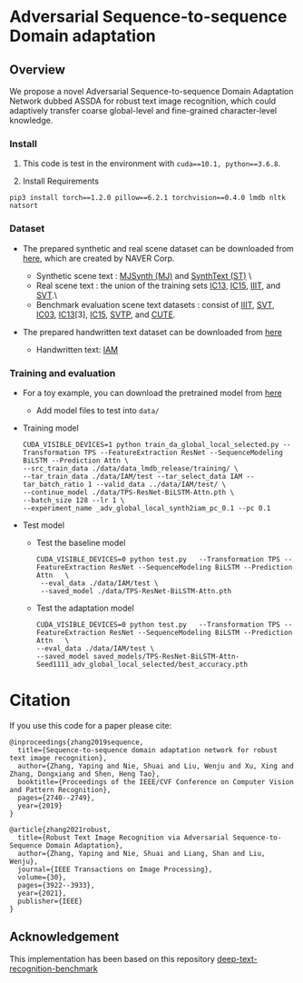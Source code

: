 #  Adversarial Sequence-to-sequence Domain adaptation 

## Overview
We propose a novel Adversarial Sequence-to-sequence Domain Adaptation Network dubbed ASSDA for robust text image recognition, 
which could adaptively transfer coarse global-level and  fine-grained character-level knowledge. 




### Install

1.  This code is test in the environment with ```cuda==10.1, python==3.6.8```.

2. Install Requirements

```
pip3 install torch==1.2.0 pillow==6.2.1 torchvision==0.4.0 lmdb nltk natsort
```

### Dataset

- The prepared synthetic and real scene dataset can be downloaded from [here](https://drive.google.com/drive/folders/192UfE9agQUMNq6AgU3_E05_FcPZK4hyt), which are created by  NAVER Corp. 

   - Synthetic scene text : [MJSynth (MJ)](http://www.robots.ox.ac.uk/~vgg/data/text/) and [SynthText (ST)](http://www.robots.ox.ac.uk/~vgg/data/scenetext/) \
   - Real scene text : the union of the training sets [IC13](http://rrc.cvc.uab.es/?ch=2), [IC15](http://rrc.cvc.uab.es/?ch=4), [IIIT](http://cvit.iiit.ac.in/projects/SceneTextUnderstanding/IIIT5K.html), and [SVT](http://www.iapr-tc11.org/mediawiki/index.php/The_Street_View_Text_Dataset).\
   - Benchmark evaluation scene text datasets : consist of [IIIT](http://cvit.iiit.ac.in/projects/SceneTextUnderstanding/IIIT5K.html), [SVT](http://www.iapr-tc11.org/mediawiki/index.php/The_Street_View_Text_Dataset), [IC03](http://www.iapr-tc11.org/mediawiki/index.php/ICDAR_2003_Robust_Reading_Competitions), [IC13](http://rrc.cvc.uab.es/?ch=2)[3], [IC15](http://rrc.cvc.uab.es/?ch=4),
    [SVTP](http://openaccess.thecvf.com/content_iccv_2013/papers/Phan_Recognizing_Text_with_2013_ICCV_paper.pdf), and [CUTE](http://cs-chan.com/downloads_CUTE80_dataset.html).
- The prepared handwritten text dataset can be downloaded from [here](https://www.dropbox.com/sh/4a9vrtnshozu929/AAAZucKLtEAUDuOufIRDVPOTa?dl=0)    
    - Handwritten text: [IAM](http://www.fki.inf.unibe.ch/databases/iam-handwriting-database)


### Training and evaluation

- For a toy example, you can download the pretrained model from [here](https://drive.google.com/drive/folders/15WPsuPJDCzhp2SvYZLRj8mAlT3zmoAMW)
   
    - Add  model files to test into `data/`

- Training model
    
     ```
    CUDA_VISIBLE_DEVICES=1 python train_da_global_local_selected.py --Transformation TPS --FeatureExtraction ResNet --SequenceModeling BiLSTM --Prediction Attn \
     --src_train_data ./data/data_lmdb_release/training/ \
    --tar_train_data ./data/IAM/test --tar_select_data IAM --tar_batch_ratio 1 --valid_data ../data/IAM/test/ \
    --continue_model ./data/TPS-ResNet-BiLSTM-Attn.pth \
    --batch_size 128 --lr 1 \
    --experiment_name _adv_global_local_synth2iam_pc_0.1 --pc 0.1
    ```
    
- Test model

  - Test the baseline model
    ```
    CUDA_VISIBLE_DEVICES=0 python test.py   --Transformation TPS --FeatureExtraction ResNet --SequenceModeling BiLSTM --Prediction Attn   \
     --eval_data ./data/IAM/test \
     --saved_model ./data/TPS-ResNet-BiLSTM-Attn.pth 
    ```
    
  - Test the adaptation model
  
      ```
    CUDA_VISIBLE_DEVICES=0 python test.py   --Transformation TPS --FeatureExtraction ResNet --SequenceModeling BiLSTM --Prediction Attn   \
     --eval_data ./data/IAM/test \
     --saved_model saved_models/TPS-ResNet-BiLSTM-Attn-Seed1111_adv_global_local_selected/best_accuracy.pth
    ```


# Citation
If you use this code for a paper please cite:

```
@inproceedings{zhang2019sequence,
  title={Sequence-to-sequence domain adaptation network for robust text image recognition},
  author={Zhang, Yaping and Nie, Shuai and Liu, Wenju and Xu, Xing and Zhang, Dongxiang and Shen, Heng Tao},
  booktitle={Proceedings of the IEEE/CVF Conference on Computer Vision and Pattern Recognition},
  pages={2740--2749},
  year={2019}
}

@article{zhang2021robust,
  title={Robust Text Image Recognition via Adversarial Sequence-to-Sequence Domain Adaptation},
  author={Zhang, Yaping and Nie, Shuai and Liang, Shan and Liu, Wenju},
  journal={IEEE Transactions on Image Processing},
  volume={30},
  pages={3922--3933},
  year={2021},
  publisher={IEEE}
}
```


##  Acknowledgement

This implementation has been based on this repository [deep-text-recognition-benchmark](https://github.com/clovaai/deep-text-recognition-benchmark)

